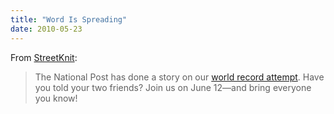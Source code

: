```yaml
---
title: "Word Is Spreading"
date: 2010-05-23
---
```

From <a href="http://www.streetknit.ca/?p=94">StreetKnit</a>:
<blockquote>The National Post has done a story on our <a href="http://news.nationalpost.com/2010/05/06/torontonians-hope-to-set-group-knitting-world-record/" target="_blank">world record attempt</a>.  Have you told your two friends?  Join us on June 12—and bring everyone you know!</blockquote>
